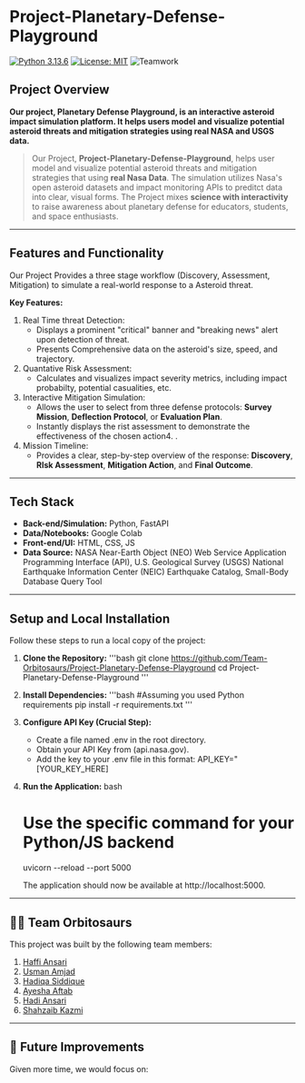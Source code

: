 # Project-Planetary-Defense-Playground
[![Python 3.13.6](https://img.shields.io/badge/python-3.13.6-blue.svg)](https://www.python.org/downloads/release/python-3136/) [![License: MIT](https://img.shields.io/badge/License-MIT-yellow.svg)](https://opensource.org/licenses/MIT) ![Teamwork](https://img.shields.io/badge/Teamwork-Collaboration-success?style=flat&logo=github)

## Project Overview
**Our project, Planetary Defense Playground, is an interactive asteroid impact simulation platform. It helps users model and visualize potential asteroid threats and mitigation strategies using real NASA and USGS data.** 

> Our Project, **Project-Planetary-Defense-Playground**, helps user  model and visualize potential asteroid threats and mitigation strategies that using **real Nasa Data**. The simulation utilizes Nasa's open asteroid datasets and impact monitoring APIs to preditct data into clear, visual forms. The Project mixes **science with interactivity** to raise awareness about planetary defense for educators, students, and space enthusiasts.

---

## Features and Functionality
Our Project Provides a three stage workflow (Discovery, Assessment, Mitigation) to simulate a real-world response to a Asteroid threat.

**Key Features:**
1. Real Time threat Detection:
     - Displays a prominent "critical" banner and "breaking news" alert upon detection of threat.
     - Presents Comprehensive data on the asteroid's size, speed, and trajectory.
2. Quantative Risk Assessment:
     - Calculates and visualizes impact severity metrics, including impact probabilty, potential casualities, etc.
3. Interactive Mitigation Simulation:
    - Allows the user to select from three defense protocols: **Survey Mission**, **Deflection Protocol**, or **Evaluation Plan**.
    - Instantly displays the rist assessment to demonstrate the effectiveness of the chosen action4. .
4. Mission Timeline:
   - Provides a clear, step-by-step overview of the response: **Discovery**, **RIsk Assessment**, **Mitigation Action**, and **Final Outcome**.

---

  ## Tech Stack
  - **Back-end/Simulation:** Python, FastAPI
  - **Data/Notebooks:** Google Colab
  - **Front-end/UI:** HTML, CSS, JS
  - **Data Source:** NASA Near-Earth Object (NEO) Web Service Application Programming Interface (API), U.S. Geological Survey (USGS) National Earthquake Information Center (NEIC) Earthquake Catalog, Small-Body Database Query Tool

---

## Setup and Local Installation
Follow these steps to run a local copy of the project:

1.  **Clone the Repository:**
    '''bash
    git clone https://github.com/Team-Orbitosaurs/Project-Planetary-Defense-Playground
    cd Project-Planetary-Defense-Playground
    '''

2. **Install Dependencies:**
    '''bash
    #Assuming you used Python requirements
    pip install -r requirements.txt
     '''

3. **Configure API Key (Crucial Step):**
    * Create a file named .env in the root directory.
    * Obtain your API Key from (api.nasa.gov).
    * Add the key to your .env file in this format:
        API_KEY="[YOUR_KEY_HERE]

4.  **Run the Application:**
    bash
    # Use the specific command for your Python/JS backend
    uvicorn --reload --port 5000
    
    The application should now be available at http://localhost:5000.

---

## 👨‍💻 Team Orbitosaurs
This project was built by the following team members:

1. [Haffi Ansari](https://github.com/Haffi-Ansari)
2. [Usman Amjad](https://github.com/usmanamjad7)
3. [Hadiqa Siddique](https://github.com/hadiqasiddique)
4. [Ayesha Aftab](https://github.com/aayeshaaftab2005-rgb)
5. [Hadi Ansari](https://github.com/HadiAnsari1)
6. [Shahzaib Kazmi](https://github.com/shahzaibkazmi30)
   
---

## 🌟 Future Improvements
Given more time, we would focus on:
